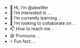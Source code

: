 - 👋 Hi, I’m @abwilfer
- 👀 I’m interested in ...
- 🌱 I’m currently learning ..
- 💞️ I’m looking to collaborate on ..
- 📫 How to reach me ..
- 😄 Pronouns: ..
- ⚡ Fun fact: ..

<!---
abwilfer/abwilfer is a ✨ special ✨ repository because its `README.md` (this file) appears on your GitHub profile.
You can click the Preview link to take a look at your changes.
--->

